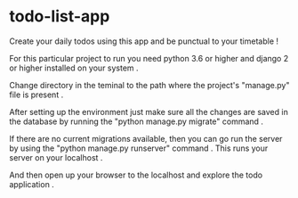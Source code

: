 # todo-list-app
Create your daily todos using this app and be punctual to your timetable !

For this particular project to run you need python 3.6 or higher and django 2 or higher installed on your system .

Change directory in the teminal to the path where the project's "manage.py" file is present . 
  

After setting up the environment just make sure all the changes are saved in the database by running the "python manage.py migrate" command .

If there are no current migrations available, then you can go run the server by using the "python manage.py runserver" command . This runs your server on your localhost .

And then open up your browser to the localhost and explore the todo application .

